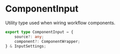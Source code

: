 # ComponentInput

Utility type used when wiring workflow components.

```ts
export type ComponentInput = {
    source?: any;
    component?: ComponentWrapper;
} & InputSettings;
```
